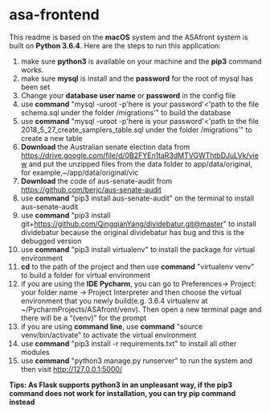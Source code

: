 # asa-frontend
This readme is based on the **macOS** system and the ASAfront system is built on **Python 3.6.4**. Here are the steps to run this application:
1. make sure **python3** is available on your machine and the **pip3** command works.
2. make sure **mysql** is install and the **password** for the root of mysql has been set
3. Change your **database user name** or **password** in the config file
4. use **command** "mysql -uroot -p'here is your password'<'path to the file schema.sql under the folder /migrations'" to build the database
5. use **command** "mysql -uroot -p'here is your password'<'path to the file 2018_5_27_create_samplers_table.sql under the folder /migrations'" to create a new table
6. **Download** the Australian senate election data from https://drive.google.com/file/d/0B2FYEn1taR3dMTVGWThtbDJuLVk/view and put the unzipped files from the data folder to app/data/original, for example,~/app/data/original/vic
7. **Download** the code of aus-senate-audit from https://github.com/berjc/aus-senate-audit
8. use **command** "pip3 install aus-senate-audit" on the terminal to install aus-senate-audit
9. use **command** "pip3 install git+https://github.com/QingqianYang/dividebatur.git@master" to install dividebatur because the original dividebatur has bug and this is the debugged version
10. use **command** "pip3 install virtualenv" to install the package for virtual environment
11. **cd** to the path of the project and then use **command** "virtualenv venv" to build a folder for virtual environment
13. if you are using the **IDE Pycharm**, you can go to Preferences-> Project: your folder name -> Project Interpreter and then choose the virtual environment that you newly build(e.g. 3.6.4 virtualenv at ~/PycharmProjects/ASAfront/venv). Then open a new terminal page and there will be a “(venv)” for the prompt
14. if you are using **command line**, use **command** "source venv/bin/activate" to activate the virtual environment
15. use **command** "pip3 install -r requirements.txt" to install all other modules
16. use **command** "python3 manage.py runserver" to run the system and then visit http://127.0.0.1:5000/

**Tips: As Flask supports python3 in an unpleasant way, if the pip3 command does not work for installation, you can try pip command instead**

